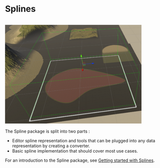 # Splines

<br/><img src="images/splines-splash.png" alt="Spline Splash" width="450"/>

The Spline package is split into two parts :
* Editor spline representation and tools that can be plugged into any data representation by creating a converter.
* Basic spline implementation that should cover most use cases.

For an introduction to the Spline package, see [Getting started with Splines](getting-started-with-splines.md).


